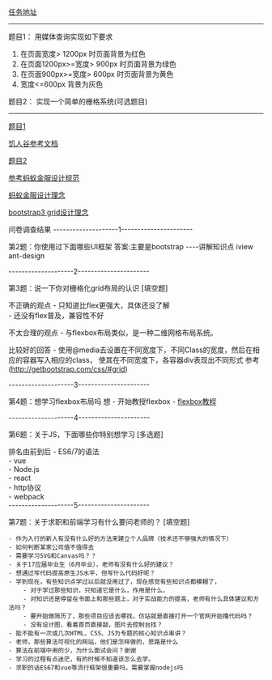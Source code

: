 

[任务地址](http://jscode.me/t/-flex--/250)

-------------------------------------------------------
题目1： 用媒体查询实现如下要求

1. 在页面宽度> 1200px 时页面背景为红色
2. 在页面1200px>=宽度> 900px  时页面背景为绿色
3. 在页面900px>=宽度> 600px  时页面背景为黄色
4. 宽度<=600px 背景为灰色


题目2： 实现一个简单的栅格系统(可选题目)

-------------------------------------------------------




[题目1](./media.html)

[饥人谷参考文档](http://book.jirengu.com/fe/%E5%89%8D%E7%AB%AF%E8%BF%9B%E9%98%B6/HTML5%E5%92%8CCSS3/media_query.html)


[题目2](./grid.html)

[参考蚂蚁金服设计规范](https://ant.design/components/grid-cn/)

[蚂蚁金服设计理念](https://ant.design/docs/spec/introduce-cn)

[bootstrap3 grid设计理念](http://getbootstrap.com/css/#grid-media-queries)


问卷调查结果
--------------------1----------------------

第2题：你使用过下面哪些UI框架
答案:主要是bootstrap
----讲解知识点 
iview
ant-design

--------------------2----------------------

第3题：说一下你对栅格化grid布局的认识  [填空题]

不正确的观点
	- 只知道比flex更强大，具体还没了解	
	- 还没有flex普及，兼容性不好

不太合理的观点
	- 与flexbox布局类似，是一种二维网格布局系统。

比较好的回答
	- 	使用@media去设置在不同宽度下，不同Class的宽度，然后在相应的容器写入相应的class，
		使其在不同宽度下，各容器div表现出不同形式
		参考(http://getbootstrap.com/css/#grid)

--------------------3----------------------

第4题：想学习flexbox布局吗 
想
	- 开始教授flexbox 
	- [flexbox教程](https://css-tricks.com/snippets/css/a-guide-to-flexbox/)


--------------------4----------------------

第6题：关于JS，下面哪些你特别想学习  [多选题]

排名由前到后
    - ES6/7的语法  
    - vue    
    - Node.js  
    - react     
    - http协议  
    - webpack	
--------------------5----------------------

第7题：关于求职和前端学习有什么要问老师的？  [填空题]

	- 作为入行的新人有没有什么好的方法来建立个人品牌（技术还不够强大的情况下）
	- 如何判断某家公司值不值得去
	- 需要学习SVG和Canvas吗？？
	- 关于17应届毕业生（6月毕业），老师有没有什么好的建议？
	- 想通过写代码提高原生JS水平，但写什么代码好呢？	
	- 学到现在，有些知识点学过以后就没用过了，现在感觉有些知识点都模糊了，
		- 对于学过那些知识，只知道它是什么，作用是什么，
		- 对知识还是停留在书面上和那些题上，对于实战能力的提高，老师有什么具体建议和方法吗？
		- 要开始做简历了，那些项目应该去哪找，仿站就是直接打开一个官网开始撸代码吗？
		- 没有设计图，看着首页直接敲，图片去控制台找？
	- 能不能有一次或几次HTML、CSS、JS为专题的核心知识点串讲？
	- 老师，那些算法可视化的网站，他们是怎样做的，思路是什么
	- 算法在前端中用的少，为什么面试会问？谢谢
	- 学习的过程有点迷茫，有的时候不知道该怎么去学。
	- 求职的话ES67和vue等流行框架很重要吗，需要掌握nodejs吗		
   




















